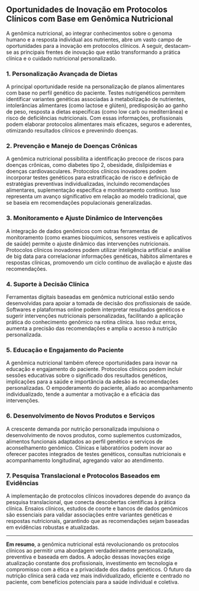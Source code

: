 
## Oportunidades de Inovação em Protocolos Clínicos com Base em Genômica Nutricional

A genômica nutricional, ao integrar conhecimentos sobre o genoma humano e a resposta individual aos nutrientes, abre um vasto campo de oportunidades para a inovação em protocolos clínicos. A seguir, destacam-se as principais frentes de inovação que estão transformando a prática clínica e o cuidado nutricional personalizado.

### 1. Personalização Avançada de Dietas

A principal oportunidade reside na personalização de planos alimentares com base no perfil genético do paciente. Testes nutrigenéticos permitem identificar variantes genéticas associadas à metabolização de nutrientes, intolerâncias alimentares (como lactose e glúten), predisposição ao ganho de peso, resposta a dietas específicas (como low carb ou mediterrânea) e risco de deficiências nutricionais. Com essas informações, profissionais podem elaborar protocolos alimentares mais eficazes, seguros e aderentes, otimizando resultados clínicos e prevenindo doenças.

### 2. Prevenção e Manejo de Doenças Crônicas

A genômica nutricional possibilita a identificação precoce de riscos para doenças crônicas, como diabetes tipo 2, obesidade, dislipidemias e doenças cardiovasculares. Protocolos clínicos inovadores podem incorporar testes genéticos para estratificação de risco e definição de estratégias preventivas individualizadas, incluindo recomendações alimentares, suplementação específica e monitoramento contínuo. Isso representa um avanço significativo em relação ao modelo tradicional, que se baseia em recomendações populacionais generalizadas.

### 3. Monitoramento e Ajuste Dinâmico de Intervenções

A integração de dados genômicos com outras ferramentas de monitoramento (como exames bioquímicos, sensores vestíveis e aplicativos de saúde) permite o ajuste dinâmico das intervenções nutricionais. Protocolos clínicos inovadores podem utilizar inteligência artificial e análise de big data para correlacionar informações genéticas, hábitos alimentares e respostas clínicas, promovendo um ciclo contínuo de avaliação e ajuste das recomendações.

### 4. Suporte à Decisão Clínica

Ferramentas digitais baseadas em genômica nutricional estão sendo desenvolvidas para apoiar a tomada de decisão dos profissionais de saúde. Softwares e plataformas online podem interpretar resultados genéticos e sugerir intervenções nutricionais personalizadas, facilitando a aplicação prática do conhecimento genômico na rotina clínica. Isso reduz erros, aumenta a precisão das recomendações e amplia o acesso à nutrição personalizada.

### 5. Educação e Engajamento do Paciente

A genômica nutricional também oferece oportunidades para inovar na educação e engajamento do paciente. Protocolos clínicos podem incluir sessões educativas sobre o significado dos resultados genéticos, implicações para a saúde e importância da adesão às recomendações personalizadas. O empoderamento do paciente, aliado ao acompanhamento individualizado, tende a aumentar a motivação e a eficácia das intervenções.

### 6. Desenvolvimento de Novos Produtos e Serviços

A crescente demanda por nutrição personalizada impulsiona o desenvolvimento de novos produtos, como suplementos customizados, alimentos funcionais adaptados ao perfil genético e serviços de aconselhamento genômico. Clínicas e laboratórios podem inovar ao oferecer pacotes integrados de testes genéticos, consultas nutricionais e acompanhamento longitudinal, agregando valor ao atendimento.

### 7. Pesquisa Translacional e Protocolos Baseados em Evidências

A implementação de protocolos clínicos inovadores depende do avanço da pesquisa translacional, que conecta descobertas científicas à prática clínica. Ensaios clínicos, estudos de coorte e bancos de dados genômicos são essenciais para validar associações entre variantes genéticas e respostas nutricionais, garantindo que as recomendações sejam baseadas em evidências robustas e atualizadas.

---

**Em resumo**, a genômica nutricional está revolucionando os protocolos clínicos ao permitir uma abordagem verdadeiramente personalizada, preventiva e baseada em dados. A adoção dessas inovações exige atualização constante dos profissionais, investimento em tecnologia e compromisso com a ética e a privacidade dos dados genéticos. O futuro da nutrição clínica será cada vez mais individualizado, eficiente e centrado no paciente, com benefícios potenciais para a saúde individual e coletiva.
```
